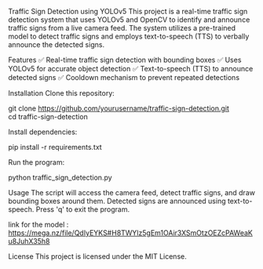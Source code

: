 Traffic Sign Detection using YOLOv5
This project is a real-time traffic sign detection system that uses YOLOv5 and OpenCV to identify and announce traffic signs from a live camera feed. The system utilizes a pre-trained model to detect traffic signs and employs text-to-speech (TTS) to verbally announce the detected signs.

Features
✅ Real-time traffic sign detection with bounding boxes
✅ Uses YOLOv5 for accurate object detection
✅ Text-to-speech (TTS) to announce detected signs
✅ Cooldown mechanism to prevent repeated detections

Installation
Clone this repository:

git clone https://github.com/yourusername/traffic-sign-detection.git  
cd traffic-sign-detection

Install dependencies:

pip install -r requirements.txt

Run the program:

python traffic_sign_detection.py

Usage
The script will access the camera feed, detect traffic signs, and draw bounding boxes around them.
Detected signs are announced using text-to-speech.
Press 'q' to exit the program.

link for the model : https://mega.nz/file/QdIyEYKS#H8TWYlz5gEm1OAir3XSmOtzOEZcPAWeaKu8JuhX35h8

License
This project is licensed under the MIT License.
